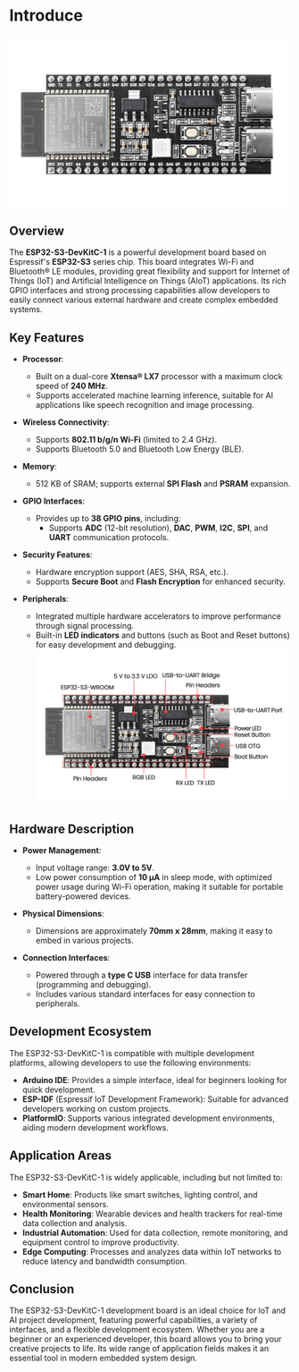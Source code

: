 # Introduce

![Img](./media/img-20250318161035.jpg)

## Overview

The **ESP32-S3-DevKitC-1** is a powerful development board based on Espressif's **ESP32-S3** series chip. This board integrates Wi-Fi and Bluetooth® LE modules, providing great flexibility and support for Internet of Things (IoT) and Artificial Intelligence on Things (AIoT) applications. Its rich GPIO interfaces and strong processing capabilities allow developers to easily connect various external hardware and create complex embedded systems.

## Key Features

- **Processor**:
  - Built on a dual-core **Xtensa® LX7** processor with a maximum clock speed of **240 MHz**.
  - Supports accelerated machine learning inference, suitable for AI applications like speech recognition and image processing.

- **Wireless Connectivity**:
  - Supports **802.11 b/g/n Wi-Fi** (limited to 2.4 GHz).
  - Supports Bluetooth 5.0 and Bluetooth Low Energy (BLE).

- **Memory**:
  - 512 KB of SRAM; supports external **SPI Flash** and **PSRAM** expansion.

- **GPIO Interfaces**:
  - Provides up to **38 GPIO pins**, including:
    - Supports **ADC** (12-bit resolution), **DAC**, **PWM**, **I2C**, **SPI**, and **UART** communication protocols.

- **Security Features**:
  - Hardware encryption support (AES, SHA, RSA, etc.).
  - Supports **Secure Boot** and **Flash Encryption** for enhanced security.

- **Peripherals**:
  - Integrated multiple hardware accelerators to improve performance through signal processing.
  - Built-in **LED indicators** and buttons (such as Boot and Reset buttons) for easy development and debugging.
![Img](./media/img-20250318160858.jpg)

## Hardware Description

- **Power Management**:
  - Input voltage range: **3.0V to 5V**.
  - Low power consumption of **10 μA** in sleep mode, with optimized power usage during Wi-Fi operation, making it suitable for portable battery-powered devices.

- **Physical Dimensions**:
  - Dimensions are approximately **70mm x 28mm**, making it easy to embed in various projects.

- **Connection Interfaces**:
  - Powered through a **type C USB** interface for data transfer (programming and debugging).
  - Includes various standard interfaces for easy connection to peripherals.

## Development Ecosystem

The ESP32-S3-DevKitC-1 is compatible with multiple development platforms, allowing developers to use the following environments:

- **Arduino IDE**: Provides a simple interface, ideal for beginners looking for quick development.
- **ESP-IDF** (Espressif IoT Development Framework): Suitable for advanced developers working on custom projects.
- **PlatformIO**: Supports various integrated development environments, aiding modern development workflows.

## Application Areas

The ESP32-S3-DevKitC-1 is widely applicable, including but not limited to:

- **Smart Home**: Products like smart switches, lighting control, and environmental sensors.
- **Health Monitoring**: Wearable devices and health trackers for real-time data collection and analysis.
- **Industrial Automation**: Used for data collection, remote monitoring, and equipment control to improve productivity.
- **Edge Computing**: Processes and analyzes data within IoT networks to reduce latency and bandwidth consumption.

## Conclusion

The ESP32-S3-DevKitC-1 development board is an ideal choice for IoT and AI project development, featuring powerful capabilities, a variety of interfaces, and a flexible development ecosystem. Whether you are a beginner or an experienced developer, this board allows you to bring your creative projects to life. Its wide range of application fields makes it an essential tool in modern embedded system design.
